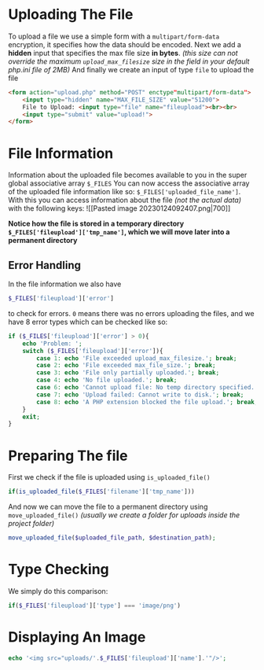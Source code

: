 # Uploading The File
To upload a file we use a simple form with a `multipart/form-data` encryption, it specifies how the data should be encoded.
Next we add a **hidden** input that specifies the max file size **in bytes**. _(this size can not override the maximum `upload_max_filesize` size in the field in your default php.ini file of 2MB)_
And finally we create an input of type `file` to upload the file
```html
<form action="upload.php" method="POST" enctype"multipart/form-data">
	<input type="hidden" name="MAX_FILE_SIZE" value="51200">
	File to Upload: <input type="file" name="fileupload"><br><br>
	<input type="submit" value="upload!">
</form>
```

# File Information
Information about the uploaded file becomes available to you in the super global associative array `$_FILES`
You can now access the associative array of the uploaded file information like so: `$_FILES['uploaded_file_name']`. 
With this you can access information about the file _(not the actual data)_ with the following keys:
![[Pasted image 20230124092407.png|700]]

**Notice how the file is stored in a temporary directory `$_FILES['fileupload']['tmp_name']`, which we will move later into a permanent directory**

## Error Handling 
In the file information we also have
```php
$_FILES['fileupload']['error']
```
to check for errors. `0` means there was no errors uploading the files, and we have 8 error types which can be checked like so:
```php
if ($_FILES['fileupload']['error'] > 0){
	echo 'Problem: ';
	switch ($_FILES['fileupload']['error']){
		case 1: echo 'File exceeded upload_max_filesize.'; break;
		case 2: echo 'File exceeded max_file_size.'; break;
		case 3: echo 'File only partially uploaded.'; break;
		case 4: echo 'No file uploaded.'; break;
		case 6: echo 'Cannot upload file: No temp directory specified.'; break;
		case 7: echo 'Upload failed: Cannot write to disk.'; break;
		case 8: echo 'A PHP extension blocked the file upload.'; break;
	}
	exit;
}
```

# Preparing The file
First we check if the file is uploaded using `is_uploaded_file()`
```php
if(is_uploaded_file($_FILES['filename']['tmp_name']))
```

And now we can move the file to a permanent directory using `move_uploaded_file()` _(usually we create a folder for uploads inside the project folder)_
```php
move_uploaded_file($uploaded_file_path, $destination_path);
```

# Type Checking
We simply do this comparison:
```php
if($_FILES['fileupload']['type'] === 'image/png')
```

# Displaying An Image
```php
echo '<img src="uploads/'.$_FILES['fileupload']['name'].'"/>';
```